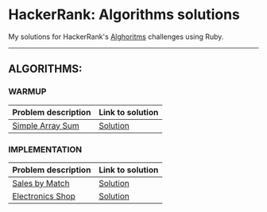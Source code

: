 # HackerRank: Algorithms solutions
My solutions for HackerRank's [Alghoritms](https://www.hackerrank.com/domains/algorithms) challenges using Ruby.

---

## ALGORITHMS:

### WARMUP
Problem description | Link to solution
------------ | -------------
[Simple Array Sum](https://www.hackerrank.com/challenges/simple-array-sum) | [Solution](Warmup/simple-array-sum/solution.rb)

### IMPLEMENTATION
Problem description | Link to solution
------------ | -------------
[Sales by Match](https://www.hackerrank.com/challenges/sock-merchant) | [Solution](Implementation/sales-by-match/solution.rb)
[Electronics Shop](https://www.hackerrank.com/challenges/electronics-shop) | [Solution](Implementation/electronics-shop/solution.rb)
